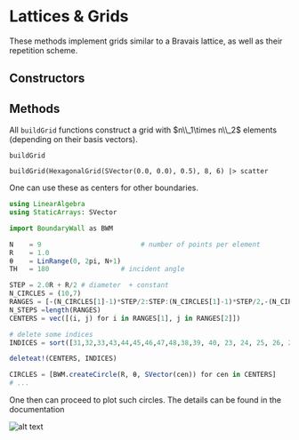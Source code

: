 # Lattices & Grids

These methods implement grids similar to a Bravais lattice, as well as 
their repetition scheme.

## Constructors

## Methods

All `buildGrid` functions construct a grid with $n\\_1\times n\\_2$ 
elements (depending on their basis vectors).

```@docs
buildGrid
```

```@example grids
buildGrid(HexagonalGrid(SVector(0.0, 0.0), 0.5), 8, 6) |> scatter
```

One can use these as centers for other boundaries.

```julia
using LinearAlgebra
using StaticArrays: SVector

import BoundaryWall as BWM

N    = 9                         # number of points per element
R    = 1.0
θ    = LinRange(0, 2pi, N+1)
TH   = 180                  # incident angle

STEP = 2.0R + R/2 # diameter  + constant
N_CIRCLES = (10,7)
RANGES = [-(N_CIRCLES[1]-1)*STEP/2:STEP:(N_CIRCLES[1]-1)*STEP/2,-(N_CIRCLES[2]-1)*STEP/2:STEP:(N_CIRCLES[2]-1)*STEP/2]
N_STEPS =length(RANGES)
CENTERS = vec([(i, j) for i in RANGES[1], j in RANGES[2]])

# delete some indices
INDICES = sort([31,32,33,43,44,45,46,47,48,38,39, 40, 23, 24, 25, 26, 27, 28])

deleteat!(CENTERS, INDICES)

CIRCLES = [BWM.createCircle(R, θ, SVector(cen)) for cen in CENTERS]
# ...
```

One then can proceed to plot such circles. The details can be found in the documentation

![alt text](../src/assets/photonic_diagram.svg)
